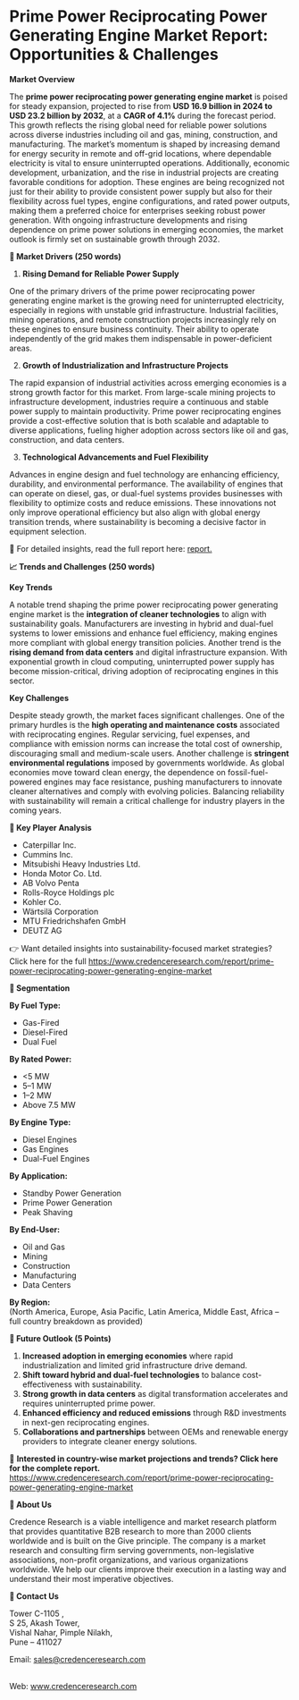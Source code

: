 # Prime Power Reciprocating Power Generating Engine Market Report: Opportunities & Challenges


<p><strong>Market Overview</strong></p>
<p>The <strong>prime power reciprocating power generating engine market</strong> is poised for steady expansion, projected to rise from <strong>USD 16.9 billion in 2024 to USD 23.2 billion by 2032</strong>, at a <strong>CAGR of 4.1%</strong> during the forecast period. This growth reflects the rising global need for reliable power solutions across diverse industries including oil and gas, mining, construction, and manufacturing. The market&rsquo;s momentum is shaped by increasing demand for energy security in remote and off-grid locations, where dependable electricity is vital to ensure uninterrupted operations. Additionally, economic development, urbanization, and the rise in industrial projects are creating favorable conditions for adoption. These engines are being recognized not just for their ability to provide consistent power supply but also for their flexibility across fuel types, engine configurations, and rated power outputs, making them a preferred choice for enterprises seeking robust power generation. With ongoing infrastructure developments and rising dependence on prime power solutions in emerging economies, the market outlook is firmly set on sustainable growth through 2032.</p>
<p><strong>🚀 Market Drivers (250 words)</strong></p>
<ol>
<li><strong> Rising Demand for Reliable Power Supply</strong></li>
</ol>
<p>One of the primary drivers of the prime power reciprocating power generating engine market is the growing need for uninterrupted electricity, especially in regions with unstable grid infrastructure. Industrial facilities, mining operations, and remote construction projects increasingly rely on these engines to ensure business continuity. Their ability to operate independently of the grid makes them indispensable in power-deficient areas.</p>
<ol start="2">
<li><strong> Growth of Industrialization and Infrastructure Projects</strong></li>
</ol>
<p>The rapid expansion of industrial activities across emerging economies is a strong growth factor for this market. From large-scale mining projects to infrastructure development, industries require a continuous and stable power supply to maintain productivity. Prime power reciprocating engines provide a cost-effective solution that is both scalable and adaptable to diverse applications, fueling higher adoption across sectors like oil and gas, construction, and data centers.</p>
<ol start="3">
<li><strong> Technological Advancements and Fuel Flexibility</strong></li>
</ol>
<p>Advances in engine design and fuel technology are enhancing efficiency, durability, and environmental performance. The availability of engines that can operate on diesel, gas, or dual-fuel systems provides businesses with flexibility to optimize costs and reduce emissions. These innovations not only improve operational efficiency but also align with global energy transition trends, where sustainability is becoming a decisive factor in equipment selection.</p>
<p>🔗 For detailed insights, read the full report here: <a href="https://www.credenceresearch.com/report/prime-power-reciprocating-power-generating-engine-market">report.</a></p>
<p><strong>📈 Trends and Challenges (250 words)</strong></p>
<p><strong>Key Trends</strong></p>
<p>A notable trend shaping the prime power reciprocating power generating engine market is the <strong>integration of cleaner technologies</strong> to align with sustainability goals. Manufacturers are investing in hybrid and dual-fuel systems to lower emissions and enhance fuel efficiency, making engines more compliant with global energy transition policies. Another trend is the <strong>rising demand from data centers</strong> and digital infrastructure expansion. With exponential growth in cloud computing, uninterrupted power supply has become mission-critical, driving adoption of reciprocating engines in this sector.</p>
<p><strong>Key Challenges</strong></p>
<p>Despite steady growth, the market faces significant challenges. One of the primary hurdles is the <strong>high operating and maintenance costs</strong> associated with reciprocating engines. Regular servicing, fuel expenses, and compliance with emission norms can increase the total cost of ownership, discouraging small and medium-scale users. Another challenge is <strong>stringent environmental regulations</strong> imposed by governments worldwide. As global economies move toward clean energy, the dependence on fossil-fuel-powered engines may face resistance, pushing manufacturers to innovate cleaner alternatives and comply with evolving policies. Balancing reliability with sustainability will remain a critical challenge for industry players in the coming years.</p>
<p><strong>🏢 Key Player Analysis</strong></p>
<ul>
<li>Caterpillar Inc.</li>
<li>Cummins Inc.</li>
<li>Mitsubishi Heavy Industries Ltd.</li>
<li>Honda Motor Co. Ltd.</li>
<li>AB Volvo Penta</li>
<li>Rolls-Royce Holdings plc</li>
<li>Kohler Co.</li>
<li>W&auml;rtsil&auml; Corporation</li>
<li>MTU Friedrichshafen GmbH</li>
<li>DEUTZ AG</li>
</ul>
<p>👉 Want detailed insights into sustainability-focused market strategies? Click here for the full <a href="https://www.credenceresearch.com/report/prime-power-reciprocating-power-generating-engine-market">https://www.credenceresearch.com/report/prime-power-reciprocating-power-generating-engine-market</a></p>
<p><strong>📂 Segmentation</strong></p>
<p><strong>By Fuel Type:</strong></p>
<ul>
<li>Gas-Fired</li>
<li>Diesel-Fired</li>
<li>Dual Fuel</li>
</ul>
<p><strong>By Rated Power:</strong></p>
<ul>
<li>&lt;5 MW</li>
<li>5&ndash;1 MW</li>
<li>1&ndash;2 MW</li>
<li>Above 7.5 MW</li>
</ul>
<p><strong>By Engine Type:</strong></p>
<ul>
<li>Diesel Engines</li>
<li>Gas Engines</li>
<li>Dual-Fuel Engines</li>
</ul>
<p><strong>By Application:</strong></p>
<ul>
<li>Standby Power Generation</li>
<li>Prime Power Generation</li>
<li>Peak Shaving</li>
</ul>
<p><strong>By End-User:</strong></p>
<ul>
<li>Oil and Gas</li>
<li>Mining</li>
<li>Construction</li>
<li>Manufacturing</li>
<li>Data Centers</li>
</ul>
<p><strong>By Region:</strong><br /> (North America, Europe, Asia Pacific, Latin America, Middle East, Africa &ndash; full country breakdown as provided)</p>
<p><strong>🔮 Future Outlook (5 Points)</strong></p>
<ol>
<li><strong>Increased adoption in emerging economies</strong> where rapid industrialization and limited grid infrastructure drive demand.</li>
<li><strong>Shift toward hybrid and dual-fuel technologies</strong> to balance cost-effectiveness with sustainability.</li>
<li><strong>Strong growth in data centers</strong> as digital transformation accelerates and requires uninterrupted prime power.</li>
<li><strong>Enhanced efficiency and reduced emissions</strong> through R&amp;D investments in next-gen reciprocating engines.</li>
<li><strong>Collaborations and partnerships</strong> between OEMs and renewable energy providers to integrate cleaner energy solutions.</li>
</ol>
<p>📌 <strong>Interested in country-wise market projections and trends? Click here for the complete report.</strong><br /> <a href="https://www.credenceresearch.com/report/prime-power-reciprocating-power-generating-engine-market">https://www.credenceresearch.com/report/prime-power-reciprocating-power-generating-engine-market</a></p>
<p><strong>🏢 About Us</strong></p>
<p>Credence Research is a viable intelligence and market research platform that provides quantitative B2B research to more than 2000 clients worldwide and is built on the Give principle. The company is a market research and consulting firm serving governments, non-legislative associations, non-profit organizations, and various organizations worldwide. We help our clients improve their execution in a lasting way and understand their most imperative objectives.</p>
<p><strong>📍 Contact Us</strong></p>
<p>Tower C-1105 ,<br /> S 25, Akash Tower,<br /> Vishal Nahar, Pimple Nilakh,<br /> Pune &ndash; 411027</p>
<p>Email: <a href="mailto:sales@credenceresearch.com">sales@credenceresearch.com</a></p>
<p><br /> Web: <a href="http://www.credenceresearch.com">www.credenceresearch.com</a></p>
